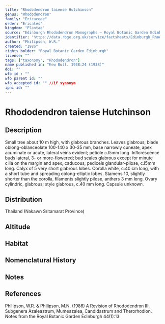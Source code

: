 ```yaml
---
title: "Rhododendron taiense Hutchinson"
genus: "Rhododendron"
family: "Ericaceae"
order: "Ericales"
kingdom: "Plantae"
source: "Edinburgh Rhododendron Monographs – Royal Botanic Garden Edinburgh"
identifier: "https://data.rbge.org.uk/service/factsheets/Edinburgh_Rhododendron_Monographs.xhtml"
author: "Philipson, W.R."
created: "1986"
rights holder: "Royal Botanic Garden Edinburgh"
license: ""
tags: ["taxonomy", "Rhododendron"]
name published in: "Kew Bull. 1938:24 (1938)"
doi: ""
wfo id : ""
wfo parent id: ""
wfo accepted id: "" //if synonym                      
ipni id: ""
---
```


                       

# Rhododendron taiense Hutchinson

## Description
Small tree about 10 m high, with glabrous branches. Leaves glabrous; blade oblong-oblanceolate 100-140 x 30-35 mm, base narrowly cuneate, apex acuminate or acute, lateral veins evident; petiole c.l5mm long. Inflorescence buds lateral, 3- or more-flowered; bud scales glabrous except for minute cilia on the margin and apex, caducous; pedicels glandular-pilose, c.l5mm long. Calyx of 5 very short glabrous lobes. Corolla white, c.40 cm long, with a short tube and spreading oblong-elliptic lobes. Stamens 10, slightly shorter than the corolla, filaments slightly pilose, anthers 3 mm long. Ovary cylindric, glabrous; style glabrous, c.40 mm long. Capsule unknown.

## Distribution
Thailand (Nakawn Sritamarat Province)

## Altitude


## Habitat


## Nomenclatural History

                       
## Notes


## References

Philipson, W.R. & Philipson, M.N. (1986) A Revision of Rhododendron III. Subgenera Azaleastrum, Mumeazalea, Candidastrum and Therorhodion. Notes from the Royal Botanic Garden Edinburgh 44(1):13
